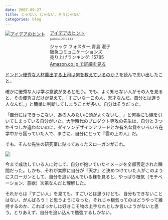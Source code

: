 ```yaml
---
date: 2007-09-27
title: じゃない、じゃない、そうじゃない
categories: blog
---
```


<div class="azlink-box" style="margin-bottom:0px"><div class="azlink-image" style="float:left"><a href="http://www.amazon.co.jp/exec/obidos/ASIN/4484031019/warikiru-22/" name="azlinklink" target="_blank"><img src="http://ecx.images-amazon.com/images/I/417NZZW9GVL._SL160_.jpg" alt="アイデアのヒント" style="border:none" /></a></div><div class="azlink-info" style="float:left;margin-left:15px;line-height:120%"><div class="azlink-name" style="margin-bottom:10px;line-height:120%"><a href="http://www.amazon.co.jp/exec/obidos/ASIN/4484031019/warikiru-22/" name="azlinklink" target="_blank">アイデアのヒント</a><div class="azlink-powered-date" style="font-size:7pt;margin-top:5px;font-family:verdana;line-height:120%">posted at 2015.1.13</div></div><div class="azlink-detail">ジャック フォスター,青島 淑子<br />阪急コミュニケーションズ<br />売り上げランキング: 15785<br /></div><div class="azlink-link" style="margin-top:5px"><a href="http://www.amazon.co.jp/exec/obidos/ASIN/4484031019/warikiru-22/" target="_blank">Amazon.co.jp で詳細を見る</a></div></div><div class="azlink-footer" style="clear:left"></div></div>

[ドンドン優秀な人材輩出する上司は何を教えているのか？](http://d.hatena.ne.jp/favre21/20070925#1190708583)を読んで思い出したこと。

確かに優秀な人は学ぶ意欲があると思う。でも、よく知らない人がその人を見ると、その優秀さだけが見えて、「すごいなーこの人、天才なんだ。自分とは違う人なんだ。」と簡単に判断してしまうことが多い。自分はそうだった。

「自分にはできっこない、あの人みたいに頭がよくないし…」と何事にも線を引いてしまっている自分がいた。大学時代のプロダクト専攻の先生は、自分と３つか４つしか違わないのに、ダイソンデザインアワードとか有名な賞をいろいろ在学中から獲っていた人で、まさに、自分にとって『雲の上の人』だ。 

でも、そんな先生の研究室に貼ってあったスローガンがこれ。

![](/mol/images/2007/0927-00.png)

今まで成功している人に対して、自分が抱いていたイメージを全部否定された瞬間だった。しかも、それが実際に自分が『天才』と決めつけていた人がこのようにスローガンとして、自分を追い込んでいる様を見ると、やっぱり根気（モチベーション、意欲）次第なんだと理解した。

それからは『すごい人』を見ても、すごいとは思うけども、自分もできないことはない、がんばろう！と思うようになった。それじゃ根気ってのはどうやって維持するのか、こればっかしは好きこそ物の上手なれとしか言いようがないと思う。とりあえず、自分を追い込んで勉強するしかない。
